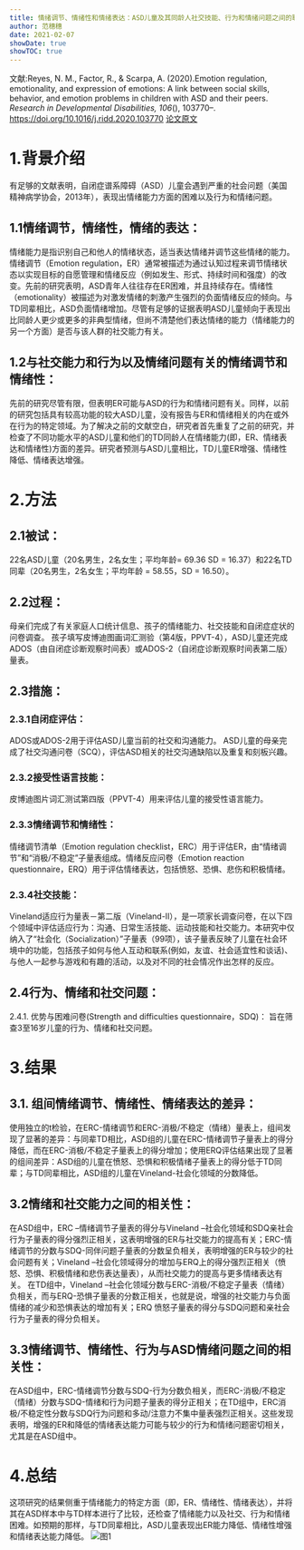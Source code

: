 ```yaml
---
title: 情绪调节、情绪性和情绪表达：ASD儿童及其同龄人社交技能、行为和情绪问题之间的联系
author: 范穗穗
date: 2021-02-07
showDate: true
showTOC: true
---
```

文献:Reyes, N. M., Factor, R., & Scarpa, A. (2020).Emotion regulation, emotionality, and expression of emotions: A link between social skills, behavior, and emotion problems in children with ASD and their peers. *Research in Developmental Disabilities, 106*(), 103770–. https://doi.org/10.1016/j.ridd.2020.103770
[论文原文](../Source_Files/2021-02-07-FSS1.pdf)
# 1.背景介绍
有足够的文献表明，自闭症谱系障碍（ASD）儿童会遇到严重的社会问题（美国精神病学协会，2013年），表现出情绪能力方面的困难以及行为和情绪问题。
## 1.1情绪调节，情绪性，情绪的表达：
情绪能力是指识别自己和他人的情绪状态，适当表达情绪并调节这些情绪的能力。情绪调节（Emotion regulation，ER）通常被描述为通过认知过程来调节情绪状态以实现目标的自愿管理和情绪反应（例如发生、形式、持续时间和强度）的改变。先前的研究表明，ASD青年人往往存在ER困难，并且持续存在。情绪性（emotionality）被描述为对激发情绪的刺激产生强烈的负面情绪反应的倾向。与TD同辈相比，ASD负面情绪增加。尽管有足够的证据表明ASD儿童倾向于表现出比同龄人更少或更多的非典型情绪，但尚不清楚他们表达情绪的能力（情绪能力的另一个方面）是否与该人群的社交能力有关。
## 1.2与社交能力和行为以及情绪问题有关的情绪调节和情绪性：
先前的研究尽管有限，但表明ER可能与ASD的行为和情绪问题有关。同样，以前的研究包括具有较高功能的较大ASD儿童，没有报告与ER和情绪相关的内在或外在行为的特定领域。为了解决之前的文献空白，研究者首先重复了之前的研究，并检查了不同功能水平的ASD儿童和他们的TD同龄人在情绪能力(即，ER、情绪表达和情绪性)方面的差异。研究者预测与ASD儿童相比，TD儿童ER增强、情绪性降低、情绪表达增强。
# 2.方法
## 2.1被试：
22名ASD儿童（20名男生，2名女生；平均年龄= 69.36 SD = 16.37）和22名TD同辈（20名男生，2名女生；平均年龄 = 58.55，SD = 16.50）。
## 2.2过程：
母亲们完成了有关家庭人口统计信息、孩子的情绪能力、社交技能和自闭症症状的问卷调查。 孩子填写皮博迪图画词汇测验（第4版，PPVT-4），ASD儿童还完成ADOS（由自闭症诊断观察时间表）或ADOS-2（自闭症诊断观察时间表第二版）量表。
## 2.3措施：
### 2.3.1自闭症评估：
ADOS或ADOS-2用于评估ASD儿童当前的社交和沟通能力。
ASD儿童的母亲完成了社交沟通问卷（SCQ），评估ASD相关的社交沟通缺陷以及重复和刻板兴趣。
### 2.3.2接受性语言技能：
皮博迪图片词汇测试第四版（PPVT-4）用来评估儿童的接受性语言能力。
### 2.3.3情绪调节和情绪性：
情绪调节清单（Emotion regulation checklist，ERC）用于评估ER，由“情绪调节”和“消极/不稳定”子量表组成。情绪反应问卷（Emotion reaction questionnaire，ERQ）用于评估情绪表达，包括愤怒、恐惧、悲伤和积极情绪。
### 2.3.4社交技能：
 Vineland适应行为量表－第二版（Vineland-II），是一项家长调查问卷，在以下四个领域中评估适应行为：沟通、日常生活技能、运动技能和社交能力。本研究中仅纳入了“社会化（Socialization）”子量表（99项），该子量表反映了儿童在社会环境中的功能，包括孩子如何与他人互动和联系(例如，友谊、社会适宜性和谈话)、与他人一起参与游戏和有趣的活动，以及对不同的社会情况作出怎样的反应。
## 2.4行为、情绪和社交问题：
2.4.1. 优势与困难问卷(Strength and difficulties questionnaire，SDQ)：
旨在筛查3至16岁儿童的行为、情绪和社交问题。
# 3.结果
## 3.1. 组间情绪调节、情绪性、情绪表达的差异：
使用独立的t检验，在ERC-情绪调节和ERC-消极/不稳定（情绪）量表上，组间发现了显著的差异：与同辈TD相比，ASD组的儿童在ERC-情绪调节子量表上的得分降低，而在ERC-消极/不稳定子量表上的得分增加；使用ERQ评估结果出现了显著的组间差异：ASD组的儿童在愤怒、恐惧和积极情绪子量表上的得分低于TD同辈；与TD同辈相比，ASD组的儿童在Vineland-社会化领域的分数降低。
## 3.2情绪和社交能力之间的相关性：
在ASD组中，ERC –情绪调节子量表的得分与Vineland –社会化领域和SDQ亲社会行为子量表的得分强烈正相关，这表明增强的ER与社交能力的提高有关；ERC-情绪调节的分数与SDQ-同伴问题子量表的分数呈负相关，表明增强的ER与较少的社会问题有关；Vineland –社会化领域得分的增加与ERQ上的得分强烈正相关（愤怒、恐惧、积极情绪和悲伤表达量表），从而社交能力的提高与更多情绪表达有关。
在TD组中，Vineland –社会化领域分数与ERC-消极/不稳定子量表（情绪）负相关，而与ERQ-恐惧子量表的分数正相关，也就是说，增强的社交能力与负面情绪的减少和恐惧表达的增加有关；ERQ 愤怒子量表的得分与SDQ问题和亲社会行为子量表的得分负相关。
## 3.3情绪调节、情绪性、行为与ASD情绪问题之间的相关性：
在ASD组中，ERC-情绪调节分数与SDQ-行为分数负相关，而ERC-消极/不稳定（情绪）分数与SDQ-情绪和行为问题子量表的得分正相关；在TD组中，ERC消极/不稳定性分数与SDQ行为问题和多动/注意力不集中量表强烈正相关。这些发现表明，增强的ER和降低的情绪表达能力可能与较少的行为和情绪问题密切相关，尤其是在ASD组中。
# 4.总结
这项研究的结果侧重于情绪能力的特定方面（即，ER、情绪性、情绪表达），并将其在ASD样本中与TD样本进行了比较，还检查了情绪能力以及社交、行为和情绪困难。如预期的那样，与TD同辈相比，ASD儿童表现出ER能力降低、情绪性增强和情绪表达能力降低。
![图1](../Supporting_Information/2021-02-07-FSS2-Fig1.png)
 
